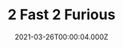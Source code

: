 ---
title: "2 Fast 2 Furious"
year: 2003
date: 2021-03-26T00:00:04.000Z
permalink: /almanac/movies/2021-03-26-2-fast-2-furious/index.html
link: https://letterboxd.com/rknightuk/film/2-fast-2-furious/1/
rating: 3
tmdbid: 584
---
